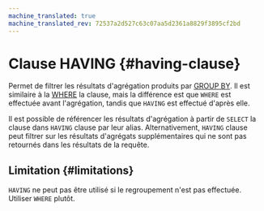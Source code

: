 ```yaml
---
machine_translated: true
machine_translated_rev: 72537a2d527c63c07aa5d2361a8829f3895cf2bd
---
```


# Clause HAVING {#having-clause}

Permet de filtrer les résultats d'agrégation produits par [GROUP BY](group-by.md). Il est similaire à la [WHERE](where.md) la clause, mais la différence est que `WHERE` est effectuée avant l'agrégation, tandis que `HAVING` est effectué d'après elle.

Il est possible de référencer les résultats d'agrégation à partir de `SELECT` la clause dans `HAVING` clause par leur alias. Alternativement, `HAVING` clause peut filtrer sur les résultats d'agrégats supplémentaires qui ne sont pas retournés dans les résultats de la requête.

## Limitation {#limitations}

`HAVING` ne peut pas être utilisé si le regroupement n'est pas effectuée. Utiliser `WHERE` plutôt.
